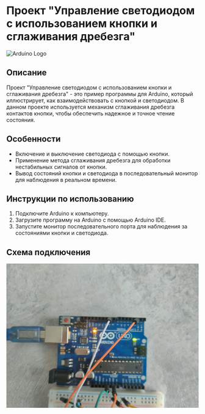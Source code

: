 # Проект "Управление светодиодом с использованием кнопки и сглаживания дребезга"

![Arduino Logo](https://upload.wikimedia.org/wikipedia/commons/thumb/8/87/Arduino_Logo.svg/250px-Arduino_Logo.svg.png)

## Описание

Проект "Управление светодиодом с использованием кнопки и сглаживания дребезга" - это пример программы для Arduino, который иллюстрирует, как взаимодействовать с кнопкой и светодиодом. В данном проекте используется механизм сглаживания дребезга контактов кнопки, чтобы обеспечить надежное и точное чтение состояния.

## Особенности

- Включение и выключение светодиода с помощью кнопки.
- Применение метода сглаживания дребезга для обработки нестабильных сигналов от кнопки.
- Вывод состояний кнопки и светодиода в последовательный монитор для наблюдения в реальном времени.

## Инструкции по использованию

1. Подключите Arduino к компьютеру.
2. Загрузите программу на Arduino с помощью Arduino IDE.
3. Запустите монитор последовательного порта для наблюдения за состояниями кнопки и светодиода.

## Схема подключения

![Схема подключения самой платы Arduino](https://github.com/AsTR0I/arduino_ledOn-Off/blob/main/2.jpg)

